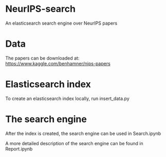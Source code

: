 # NeurIPS-search
An elasticsearch search engine over NeurIPS papers

# Data
The papers can be downloaded at: https://www.kaggle.com/benhamner/nips-papers

# Elasticsearch index
To create an elasticsearch index locally, run insert_data.py

# The search engine
After the index is created, the search engine can be used in Search.ipynb 

A more detailed description of the search engine can be found in Report.ipynb
